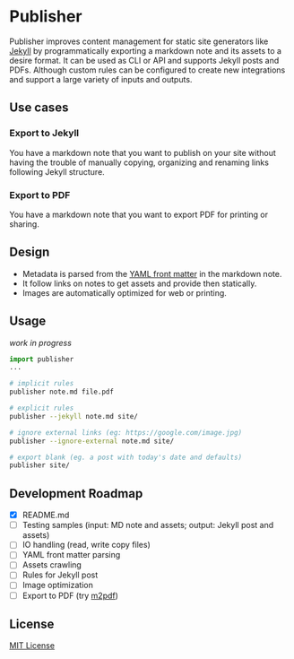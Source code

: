 # Publisher
Publisher improves content management for static site generators like [Jekyll](https://github.com/jekyll/jekyll) by programmatically exporting a markdown note and its assets to a desire format. It can be used as CLI or API and supports Jekyll posts and PDFs. Although custom rules can be configured to create new integrations and support a large variety of inputs and outputs. 

## Use cases
### Export to Jekyll
You have a markdown note that you want to publish on your site without having the trouble of manually copying, organizing and renaming links following Jekyll structure. 

### Export to PDF
You have a markdown note that you want to export PDF for printing or sharing. 

## Design
- Metadata is parsed from the [YAML front matter](https://jekyllrb.com/docs/front-matter/) in the markdown note.
- It follow links on notes to get assets and provide then statically.
- Images are automatically optimized for web or printing. 

## Usage
*work in progress*

```python
import publisher
...
```

```sh
# implicit rules
publisher note.md file.pdf

# explicit rules
publisher --jekyll note.md site/

# ignore external links (eg: https://google.com/image.jpg)
publisher --ignore-external note.md site/

# export blank (eg. a post with today's date and defaults)
publisher site/
```

## Development Roadmap
- [X] README.md
- [ ] Testing samples (input: MD note and assets; output: Jekyll post and assets)
- [ ] IO handling (read, write copy files)
- [ ] YAML front matter parsing
- [ ] Assets crawling
- [ ] Rules for Jekyll post
- [ ] Image optimization
- [ ] Export to PDF (try [m2pdf](https://github.com/jmaupetit/md2pdf))

## License
[MIT License](https://github.com/lbcnz/publisher/blob/main/LICENSE)
